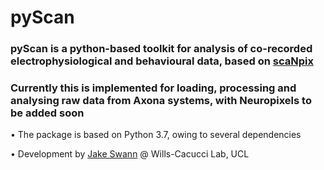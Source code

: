 # pyScan
### pyScan is a python-based toolkit for analysis of co-recorded electrophysiological and behavioural data, based on [scaNpix](https://github.com/LaurenzMuessig/scaNpix)
### Currently this is implemented for loading, processing and analysing raw data from Axona systems, with Neuropixels to be added soon
•	The package is based on Python 3.7, owing to several dependencies

•	Development by [Jake Swann](https://github.com/jakeswann1/) @ Wills-Cacucci Lab, UCL
